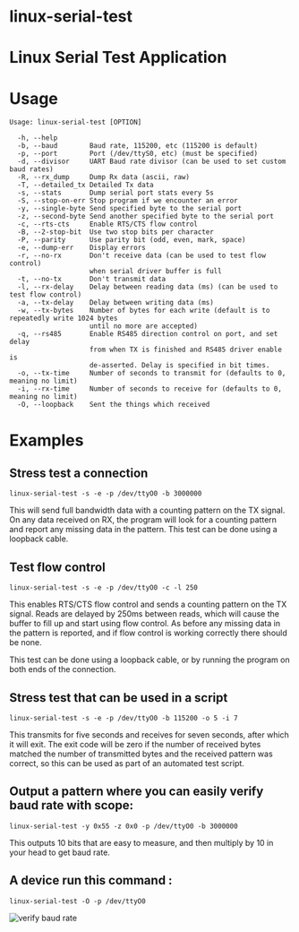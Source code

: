 linux-serial-test
=================

# Linux Serial Test Application

# Usage

    Usage: linux-serial-test [OPTION]

      -h, --help
      -b, --baud        Baud rate, 115200, etc (115200 is default)
      -p, --port        Port (/dev/ttyS0, etc) (must be specified)
      -d, --divisor     UART Baud rate divisor (can be used to set custom baud rates)
      -R, --rx_dump     Dump Rx data (ascii, raw)
      -T, --detailed_tx Detailed Tx data
      -s, --stats       Dump serial port stats every 5s
      -S, --stop-on-err Stop program if we encounter an error
      -y, --single-byte Send specified byte to the serial port
      -z, --second-byte Send another specified byte to the serial port
      -c, --rts-cts     Enable RTS/CTS flow control
      -B, --2-stop-bit  Use two stop bits per character
      -P, --parity      Use parity bit (odd, even, mark, space)
      -e, --dump-err    Display errors
      -r, --no-rx       Don't receive data (can be used to test flow control)
                        when serial driver buffer is full
      -t, --no-tx       Don't transmit data
      -l, --rx-delay    Delay between reading data (ms) (can be used to test flow control)
      -a, --tx-delay    Delay between writing data (ms)
      -w, --tx-bytes    Number of bytes for each write (default is to repeatedly write 1024 bytes
                        until no more are accepted)
      -q, --rs485       Enable RS485 direction control on port, and set delay
                        from when TX is finished and RS485 driver enable is
                        de-asserted. Delay is specified in bit times.
      -o, --tx-time     Number of seconds to transmit for (defaults to 0, meaning no limit)
      -i, --rx-time     Number of seconds to receive for (defaults to 0, meaning no limit)
      -O, --loopback    Sent the things which received

# Examples

## Stress test a connection

    linux-serial-test -s -e -p /dev/ttyO0 -b 3000000

This will send full bandwidth data with a counting pattern on the TX signal.
On any data received on RX, the program will look for a counting pattern and 
report any missing data in the pattern. This test can be done using a loopback
cable.

## Test flow control

    linux-serial-test -s -e -p /dev/ttyO0 -c -l 250

This enables RTS/CTS flow control and sends a counting pattern on the TX signal.
Reads are delayed by 250ms between reads, which will cause the buffer to fill up
and start using flow control. As before any missing data in the pattern is
reported, and if flow control is working correctly there should be none.

This test can be done using a loopback cable, or by running the program on both
ends of the connection.

## Stress test that can be used in a script

    linux-serial-test -s -e -p /dev/ttyO0 -b 115200 -o 5 -i 7

This transmits for five seconds and receives for seven seconds, after which it
will exit. The exit code will be zero if the number of received bytes matched
the number of transmitted bytes and the received pattern was correct, so this
can be used as part of an automated test script.

## Output a pattern where you can easily verify baud rate with scope:

    linux-serial-test -y 0x55 -z 0x0 -p /dev/ttyO0 -b 3000000

This outputs 10 bits that are easy to measure, and then multiply by 10
in your head to get baud rate.

## A device run this command :

    linux-serial-test -O -p /dev/ttyO0 

![verify baud rate](https://github.com/cbrake/linux-serial-test/blob/master/measure-baud-rate-example.png)
